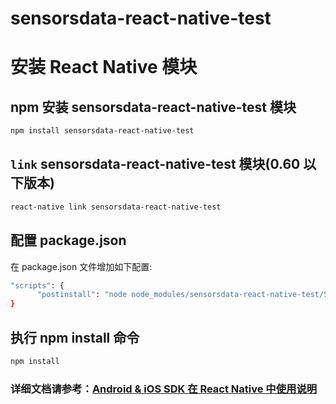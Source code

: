 # sensorsdata-react-native-test

# 安装 React Native 模块

## npm 安装 sensorsdata-react-native-test 模块

```sh
npm install sensorsdata-react-native-test
```

## `link` sensorsdata-react-native-test 模块(0.60 以下版本)

```sh
react-native link sensorsdata-react-native-test
```
## 配置 package.json
在 package.json 文件增加如下配置:
```sh
"scripts": {
      "postinstall": "node node_modules/sensorsdata-react-native-test/SensorsDataRNHook.js -run"
}
```
## 执行 npm install 命令
```sh
npm install
```

### 详细文档请参考：[Android & iOS SDK 在 React Native 中使用说明](https://www.sensorsdata.cn/manual/sdk_reactnative.html)